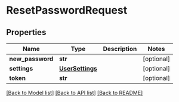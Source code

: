 # ResetPasswordRequest

## Properties
Name | Type | Description | Notes
------------ | ------------- | ------------- | -------------
**new_password** | **str** |  | [optional] 
**settings** | [**UserSettings**](UserSettings.md) |  | [optional] 
**token** | **str** |  | [optional] 

[[Back to Model list]](../README.md#documentation-for-models) [[Back to API list]](../README.md#documentation-for-api-endpoints) [[Back to README]](../README.md)


